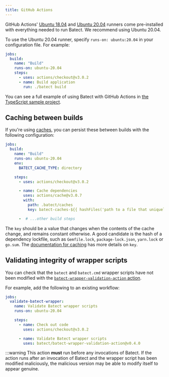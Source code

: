 ```yaml
---
title: GitHub Actions
---
```


GitHub Actions' [Ubuntu 18.04](https://github.com/actions/virtual-environments/blob/main/images/linux/Ubuntu1804-README.md) and
[Ubuntu 20.04](https://github.com/actions/virtual-environments/blob/main/images/linux/Ubuntu2004-README.md) runners come pre-installed
with everything needed to run Batect. We recommend using Ubuntu 20.04.

To use the Ubuntu 20.04 runner, specify `runs-on: ubuntu:20.04` in your configuration file. For example:

```yaml
jobs:
  build:
    name: "Build"
    runs-on: ubuntu-20.04
    steps:
      - uses: actions/checkout@v3.0.2
      - name: Build application
        run: ./batect build
```

You can see a full example of using Batect with GitHub Actions in [the TypeScript sample project](https://github.com/batect/batect-sample-typescript).

## Caching between builds

If you're using [caches](../../concepts/caches.md), you can persist these between builds with the following configuration:

```yaml
jobs:
  build:
    name: "Build"
    runs-on: ubuntu-20.04
    env:
      BATECT_CACHE_TYPE: directory

    steps:
      - uses: actions/checkout@v3.0.2

      - name: Cache dependencies
        uses: actions/cache@v3.0.7
        with:
          path: .batect/caches
          key: batect-caches-${{ hashFiles('path to a file that uniquely identifies the contents of the caches') }}

      -  # ...other build steps
```

The `key` should be a value that changes when the contents of the cache change, and remains constant otherwise. A good candidate is the hash of a dependency lockfile,
such as `Gemfile.lock`, `package-lock.json`, `yarn.lock` or `go.sum`. The
[documentation for caching](https://docs.github.com/en/free-pro-team@latest/actions/guides/caching-dependencies-to-speed-up-workflows#using-the-cache-action) has
more details on `key`.

## Validating integrity of wrapper scripts

You can check that the `batect` and `batect.cmd` wrapper scripts have not been modified with the [`batect-wrapper-validation-action` action](https://github.com/batect/batect-wrapper-validation-action).

For example, add the following to an existing workflow:

```yaml
jobs:
  validate-batect-wrapper:
    name: Validate Batect wrapper scripts
    runs-on: ubuntu-20.04

    steps:
      - name: Check out code
        uses: actions/checkout@v3.0.2

      - name: Validate Batect wrapper scripts
        uses: batect/batect-wrapper-validation-action@v0.4.0
```

:::warning
This action **must** run before any invocations of Batect.
If the action runs after an invocation of Batect and the wrapper script has been modified maliciously, the malicious version may be able to modify itself to appear genuine.
